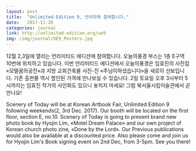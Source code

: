 ```yaml
---
layout: post
title:  "Unlimited-Edition 9, 언리밋에 참여합니다."
date:   2017-11-26
categories: journal
link: http://unlimited-edition.org/ue9
img: /img/journal/UE9_Posters.jpg
---
```

12월 2,3일에 열리는 언리미티드 에디션에 참여합니다. 오늘의풍경 부스는 1층 E구역 10번에 위치하고 있습니다. 이번 언리미티드 에디션에서 오늘의풍경은 임효진의 사진집 «모텔꿈의궁전»과 지방 교회건축물 사진-진 «주님이하셨습니다»을 새로이 선보입니다. 기존 출판물 역시 할인된 가격에 만나보실 수 있습니다. 2일 토요일 오후 3시부터 5시까지는 임효진 작가의 사인회도 있으니 놓치지 마세요! 그럼 북서울시립미술관에서 곧 만나요!

Scenery of Today will be at Korean Artbook Fair, Unlimited Edition 9 following weekends(2, 3rd Dec. 2017). Our booth will be located on the first floor, section E, no.10. Scenery of Today is going to present brand new photo book by Hyojin Lim, «Motel Dream Palace» and our own project of Korean church photo zine, «Done by the Lord». Our Previous publications would also be available at a discounted price. Also please come and join us for Hyojin Lim's Book signing event on 2nd Dec, from 3-5pm. See you there!